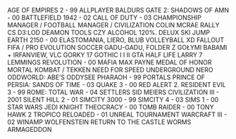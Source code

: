 AGE OF EMPIRES 2 - 99
ALLPLAYER
BALDURS GATE 2: SHADOWS OF AMN - 00
BATTLEFIELD 1942 - 02
CALL OF DUTY - 03
CHAMPIONSHIP MANAGER / FOOTBALL MANAGER /
CIVILIZATION
COLIN MCRAE RALLY
CS
D3:LOD
DEAMON TOOLS CZY ALCOHOL 120%.
DELUX SKI JUMP
EARTH 2150 - 00
ELASTOMANIA, LIERO, BLUB VOLLEYBALL XD
FALLOUT
FIFA / PRO EVOLUTION SOCCER
GADU-GADU, FOLDER Z GOŁYMI BABAMI + IRFANVIEW, VLC
GORKY 17
GOTHIC I I II
GTA
HALF LIFE
LARRY 7
LEMMINGS REVOLUTION - 00
MAFIA
MAX PAYNE
MEDAL OF HONOR
MORTAL KOMBAT / TEKKEN
NEED FOR SPEED UNDERGROUND
NERO
ODDWORLD: ABE’S ODDYSEE
PHARAOH - 99
PORTALS
PRINCE OF PERSIA: SANDS OF TIME - 03
QUAKE 3 - 00
RED ALERT 2.
RESIDENT EVIL 3 - 99
ROME: TOTAL WAR - 04
SETTLERS
SID MEIERS CIVILIZATION III - 2001
SILENT HILL 2 - 01
SIMCITY 3000 - 99
SIMCITY 4 - 03
SIMS 1 - 00
STAR WARS JEDI KNIGHT
THEOCRACY - 00
TOMB RAIDER - 00
TONY HAWK 2
TROPICO RELOADED - 01
UNREAL TOURNAMENT
WARCRAFT III - 02
WINAMP
WOLFENSTEIN RETURN TO THE CASTLE
WORMS ARMAGEDDON

